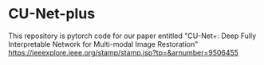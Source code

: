 # CU-Net-plus
This repository is pytorch code for our paper entitled "CU-Net+: Deep Fully Interpretable Network for Multi-modal Image Restoration" https://ieeexplore.ieee.org/stamp/stamp.jsp?tp=&arnumber=9506455
